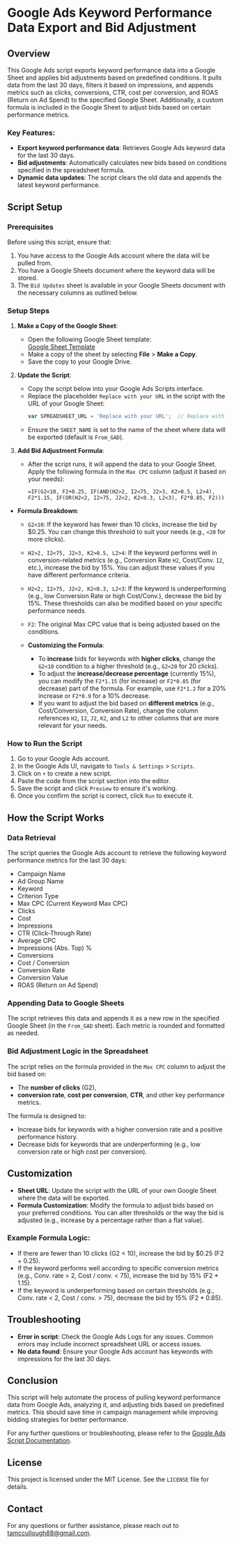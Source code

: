 # Google Ads Keyword Performance Data Export and Bid Adjustment

## Overview

This Google Ads script exports keyword performance data into a Google Sheet and applies bid adjustments based on predefined conditions. It pulls data from the last 30 days, filters it based on impressions, and appends metrics such as clicks, conversions, CTR, cost per conversion, and ROAS (Return on Ad Spend) to the specified Google Sheet. Additionally, a custom formula is included in the Google Sheet to adjust bids based on certain performance metrics.

### Key Features:
- **Export keyword performance data**: Retrieves Google Ads keyword data for the last 30 days.
- **Bid adjustments**: Automatically calculates new bids based on conditions specified in the spreadsheet formula.
- **Dynamic data updates**: The script clears the old data and appends the latest keyword performance.

## Script Setup

### Prerequisites
Before using this script, ensure that:
1. You have access to the Google Ads account where the data will be pulled from.
2. You have a Google Sheets document where the keyword data will be stored.
3. The `Bid Updates` sheet is available in your Google Sheets document with the necessary columns as outlined below.

### Setup Steps

1. **Make a Copy of the Google Sheet**:
   - Open the following Google Sheet template:  
     [Google Sheet Template](https://docs.google.com/spreadsheets/d/18_pPo8vw1yDHed8qJtNP8N8Vl1vaWz6PiSqMgSiL3bM)
   - Make a copy of the sheet by selecting **File** > **Make a Copy**.
   - Save the copy to your Google Drive.

2. **Update the Script**:
   - Copy the script below into your Google Ads Scripts interface.
   - Replace the placeholder `Replace with your URL` in the script with the URL of your Google Sheet:
     ```javascript
     var SPREADSHEET_URL = 'Replace with your URL';  // Replace with your Google Sheet URL
     ```
   - Ensure the `SHEET_NAME` is set to the name of the sheet where data will be exported (default is `From_GAD`).

3. **Add Bid Adjustment Formula**:
   - After the script runs, it will append the data to your Google Sheet. Apply the following formula in the `Max CPC` column (adjust it based on your needs):
     ```excel
     =IF(G2<10, F2+0.25, IF(AND(H2>2, I2<75, J2>3, K2>0.5, L2>4), F2*1.15, IF(OR(H2<2, I2>75, J2<2, K2<0.3, L2<3), F2*0.85, F2)))
     ```
- **Formula Breakdown**:
     - `G2<10`: If the keyword has fewer than 10 clicks, increase the bid by $0.25. You can change this threshold to suit your needs (e.g., `<20` for more clicks).
     - `H2>2, I2<75, J2>3, K2>0.5, L2>4`: If the keyword performs well in conversion-related metrics (e.g., Conversion Rate `H2`, Cost/Conv. `I2`, etc.), increase the bid by 15%. You can adjust these values if you have different performance criteria.
     - `H2<2, I2>75, J2<2, K2<0.3, L2<3`: If the keyword is underperforming (e.g., low Conversion Rate or high Cost/Conv.), decrease the bid by 15%. These thresholds can also be modified based on your specific performance needs.
     - `F2`: The original Max CPC value that is being adjusted based on the conditions.

   - **Customizing the Formula**:
     - To **increase** bids for keywords with **higher clicks**, change the `G2<10` condition to a higher threshold (e.g., `G2<20` for 20 clicks).
     - To adjust the **increase/decrease percentage** (currently 15%), you can modify the `F2*1.15` (for increase) or `F2*0.85` (for decrease) part of the formula. For example, use `F2*1.2` for a 20% increase or `F2*0.9` for a 10% decrease.
     - If you want to adjust the bid based on **different metrics** (e.g., Cost/Conversion, Conversion Rate), change the column references `H2`, `I2`, `J2`, `K2`, and `L2` to other columns that are more relevant for your needs.

   
### How to Run the Script

1. Go to your Google Ads account.
2. In the Google Ads UI, navigate to `Tools & Settings` > `Scripts`.
3. Click on `+` to create a new script.
4. Paste the code from the script section into the editor.
5. Save the script and click `Preview` to ensure it's working.
6. Once you confirm the script is correct, click `Run` to execute it.

## How the Script Works

### Data Retrieval
The script queries the Google Ads account to retrieve the following keyword performance metrics for the last 30 days:
- Campaign Name
- Ad Group Name
- Keyword
- Criterion Type
- Max CPC (Current Keyword Max CPC)
- Clicks
- Cost
- Impressions
- CTR (Click-Through Rate)
- Average CPC
- Impressions (Abs. Top) %
- Conversions
- Cost / Conversion
- Conversion Rate
- Conversion Value
- ROAS (Return on Ad Spend)

### Appending Data to Google Sheets
The script retrieves this data and appends it as a new row in the specified Google Sheet (in the `From_GAD` sheet). Each metric is rounded and formatted as needed.

### Bid Adjustment Logic in the Spreadsheet
The script relies on the formula provided in the `Max CPC` column to adjust the bid based on:
- The **number of clicks** (G2),
- **conversion rate**, **cost per conversion**, **CTR**, and other key performance metrics.
  
The formula is designed to:
- Increase bids for keywords with a higher conversion rate and a positive performance history.
- Decrease bids for keywords that are underperforming (e.g., low conversion rate or high cost per conversion).

## Customization

- **Sheet URL**: Update the script with the URL of your own Google Sheet where the data will be exported.
- **Formula Customization**: Modify the formula to adjust bids based on your preferred conditions. You can alter thresholds or the way the bid is adjusted (e.g., increase by a percentage rather than a flat value).
  
### Example Formula Logic:
- If there are fewer than 10 clicks (G2 < 10), increase the bid by $0.25 (F2 + 0.25).
- If the keyword performs well according to specific conversion metrics (e.g., Conv. rate > 2, Cost / conv. < 75), increase the bid by 15% (F2 * 1.15).
- If the keyword is underperforming based on certain thresholds (e.g., Conv. rate < 2, Cost / conv. > 75), decrease the bid by 15% (F2 * 0.85).

## Troubleshooting

- **Error in script**: Check the Google Ads Logs for any issues. Common errors may include incorrect spreadsheet URL or access issues.
- **No data found**: Ensure your Google Ads account has keywords with impressions for the last 30 days.

## Conclusion

This script will help automate the process of pulling keyword performance data from Google Ads, analyzing it, and adjusting bids based on predefined metrics. This should save time in campaign management while improving bidding strategies for better performance.

For any further questions or troubleshooting, please refer to the [Google Ads Script Documentation](https://developers.google.com/google-ads/scripts/docs/overview).

## License

This project is licensed under the MIT License. See the `LICENSE` file for details.

## Contact

For any questions or further assistance, please reach out to tamccullough88@gmail.com.

